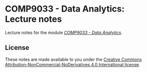 # COMP9033 - Data Analytics: Lecture notes

Lecture notes for the module [*COMP9033 - Data Analytics*](http://courses.cit.ie/index.cfm/page/module/moduleId/11079).

## License

These notes are made available to you under the [Creative Commons Attribution-NonCommercial-NoDerivatives 4.0 International license](LICENSE).


